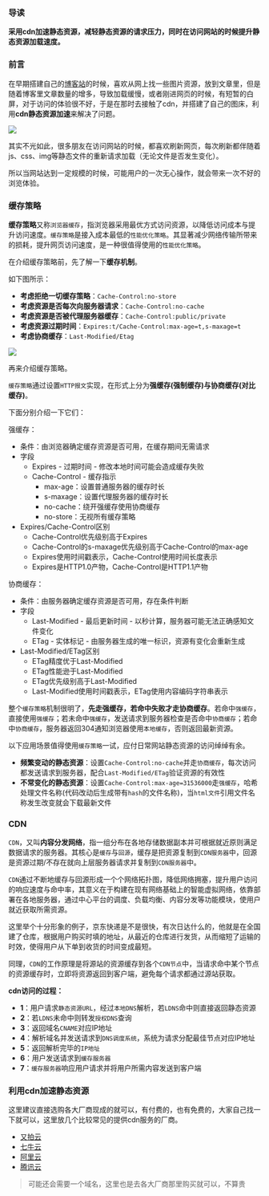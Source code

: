 ### 导读

**采用cdn加速静态资源，减轻静态资源的请求压力，同时在访问网站的时候提升静态资源加载速度。**

### 前言

在早期搭建自己的[博客站](https://blog.wangez.site/)的时候，喜欢从网上找一些图片资源，放到文章里，但是随着博客里文章数量的增多，导致加载缓慢，或者刚进网页的时候，有短暂的白屏，对于访问的体验很不好，于是在那时去接触了cdn，并搭建了自己的图床，利用**cdn静态资源加速**来解决了问题。

![](https://img.wangez.site/img/blog.jpg)



其实不光如此，很多朋友在访问网站的时候，都喜欢刷新网页，每次刷新都伴随着js、css、img等静态文件的重新请求加载（无论文件是否发生变化）。

所以当网站达到一定规模的时候，可能用户的一次无心操作，就会带来一次不好的浏览体验。

### 缓存策略

**缓存策略**又称`浏览器缓存`，指浏览器采用最优方式访问资源，以降低访问成本与提升访问速度。`缓存策略`是接入成本最低的`性能优化策略`。其显著减少网络传输所带来的损耗，提升网页访问速度，是一种很值得使用的`性能优化策略`。

在介绍缓存策略前，先了解一下**缓存机制**。

如下图所示：

- **考虑拒绝一切缓存策略**：`Cache-Control:no-store`
- **考虑资源是否每次向服务器请求**：`Cache-Control:no-cache`
- **考虑资源是否被代理服务器缓存**：`Cache-Control:public/private`
- **考虑资源过期时间**：`Expires:t/Cache-Control:max-age=t,s-maxage=t`
- **考虑协商缓存**：`Last-Modified/Etag`

![](https://img.wangez.site/img/%E7%BC%93%E5%AD%98%E6%9C%BA%E5%88%B6.jpg)

再来介绍缓存策略。

`缓存策略`通过设置`HTTP报文`实现，在形式上分为**强缓存(强制缓存)与协商缓存(对比缓存)**。

下面分别介绍一下它们：

强缓存：

- 条件：由浏览器确定缓存资源是否可用，在缓存期间无需请求
- 字段
  - Expires - 过期时间 - 修改本地时间可能会造成缓存失败
  - Cache-Control - 缓存指示
    - max-age：设置普通服务器的缓存时长
    - s-maxage：设置代理服务器的缓存时长
    - no-cache：绕开强缓存使用协商缓存
    - no-store：无视所有缓存策略
- Expires/Cache-Control区别
  - Cache-Control优先级别高于Expires
  - Cache-Control的s-maxage优先级别高于Cache-Control的max-age
  - Expires使用时间戳表示，Cache-Control使用时间长度表示
  - Expires是HTTP1.0产物，Cache-Control是HTTP1.1产物

协商缓存：

- 条件：由服务器确定缓存资源是否可用，存在条件判断
- 字段
  - Last-Modified - 最后更新时间 - 以秒计算，服务器可能无法正确感知文件变化
  - ETag - 实体标记 - 由服务器生成的唯一标识，资源有变化会重新生成
- Last-Modified/ETag区别
  - ETag精度优于Last-Modified
  - ETag性能逊于Last-Modified
  - ETag优先级别高于Last-Modified
  - Last-Modified使用时间戳表示，ETag使用内容编码字符串表示

整个`缓存策略`机制很明了，**先走强缓存，若命中失败才走协商缓存**。若命中`强缓存`，直接使用`强缓存`；若未命中`强缓存`，发送请求到服务器检查是否命中`协商缓存`；若命中`协商缓存`，服务器返回304通知浏览器使用`本地缓存`，否则返回最新资源。

以下应用场景值得使用`缓存策略`一试，应付日常网站静态资源的访问绰绰有余。

- **频繁变动的静态资源**：设置`Cache-Control:no-cache`并走`协商缓存`，每次访问都发送请求到服务器，配合`Last-Modified/ETag`验证资源的有效性
- **不常变化的静态资源**：设置`Cache-Control:max-age=31536000`走`强缓存`，哈希处理文件名称(代码改动后生成带有`hash`的文件名称)，当`html文件`引用文件名称发生改变就会下载最新文件

### CDN

`CDN`，又叫**内容分发网络**，指一组分布在各地存储数据副本并可根据就近原则满足数据请求的服务器。其核心是`缓存`与`回源`，缓存是把资源复制到`CDN服务器`中，回源是资源过期/不存在就向上层服务器请求并复制到`CDN服务器`中。

`CDN`通过不断地缓存与回源形成一个个网络拓扑图，降低网络拥塞，提升用户访问的响应速度与命中率，其意义在于构建在现有网络基础上的智能虚拟网络，依靠部署在各地服务器，通过中心平台的调度、负载均衡、内容分发等功能模块，使用户就近获取所需资源。

这里举个十分形象的例子，京东快递是不是很快，有次日达什么的，他就是在全国建了仓库，根据用户购买时填的地址，从最近的仓库进行发货，从而缩短了运输的时效，使得用户从下单到收货的时间变成最短。

同理，`CDN`的工作原理是将源站的资源缓存到各个`CDN节点`中，当请求命中某个节点的资源缓存时，立即将资源返回到客户端，避免每个请求都通过源站获取。

**cdn访问的过程：**

- **1**：用户请求`静态资源URL`，经过`本地DNS`解析，若`LDNS`命中则直接返回静态资源
- **2**：若`LDNS`未命中则转发`授权DNS`查询
- **3**：返回域名`CNAME`对应IP地址
- **4**：解析域名并发送请求到`DNS调度系统`，系统为请求分配最佳节点对应IP地址
- **5**：返回解析完毕的`IP地址`
- **6**：用户发送请求到`缓存服务器`
- **7**：`缓存服务器`响应用户请求并将用户所需内容发送到客户端

### 利用cdn加速静态资源

这里建议直接选购各大厂商现成的就可以，有付费的，也有免费的，大家自己找一下就可以，这里放几个比较常见的提供cdn服务的厂商。

- [又拍云](https://www.upyun.com/)
- [七牛云](https://portal.qiniu.com/)
- [阿里云](https://www.aliyun.com/)
- [腾讯云](https://cloud.tencent.com/)

> 可能还会需要一个域名，这里也是去各大厂商那里购买就可以，不算贵

